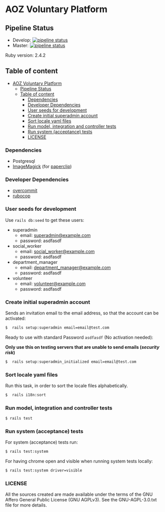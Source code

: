 # AOZ Voluntary Platform

## Pipeline Status

- Develop: [![pipeline status](https://git.panter.ch/open-source/aoz-003/badges/develop/pipeline.svg)](https://git.panter.ch/open-source/aoz-003/commits/develop)
- Master: [![pipeline status](https://git.panter.ch/open-source/aoz-003/badges/master/pipeline.svg)](https://git.panter.ch/open-source/aoz-003/commits/master)

Ruby version: 2.4.2

## Table of content

* [AOZ Voluntary Platform](#aoz-voluntary-platform)
  * [Pipeline Status](#pipeline-status)
  * [Table of content](#table-of-content)
    * [Dependencies](#dependencies)
    * [Developer Dependencies](#developer-dependencies)
    * [User seeds for development](#user-seeds-for-development)
    * [Create initial superadmin account](#create-initial-superadmin-account)
    * [Sort locale yaml files](#sort-locale-yaml-files)
    * [Run model, integration and controller tests](#run-model-integration-and-controller-tests)
    * [Run system (acceptance) tests](#run-system-acceptance-tests)
    * [LICENSE](#license)

### Dependencies

- Postgresql
- [ImageMagick](http://www.imagemagick.org/) (for [paperclip](https://github.com/thoughtbot/paperclip))

### Developer Dependencies

- [overcommit](https://github.com/brigade/overcommit)
- [rubocop](https://github.com/bbatsov/rubocop)

### User seeds for development

Use `rails db:seed` to get these users:

- superadmin
  - email: superadmin@example.com
  - password: asdfasdf
- social_worker
  - email: social_worker@example.com
  - password: asdfasdf
- department_manager
  - email: department_manager@example.com
  - password: asdfasdf
- volunteer
  - email: volunteer@example.com
  - password: asdfasdf

### Create initial superadmin account

Sends an invitation email to the email address, so that the account can be activated:

```bash
$  rails setup:superadmin email=email@test.com
```

Ready to use with standard Password `asdfasdf` (No activation needed):

**Only use this on testing servers that are unable to send emails (_security risk_)**

```bash
$  rails setup:superadmin_initialized email=email@test.com
```

### Sort locale yaml files

Run this task, in order to sort the locale files alphabetically.

```bash
$  rails i18n:sort
```

### Run model, integration and controller tests

```bash
$ rails test
```

### Run system (acceptance) tests

For system (acceptance) tests run:

```bash
$ rails test:system
```

For having chrome open and visible when running system tests locally:

```bash
$ rails test:system driver=visible
```

### LICENSE

All the sources created are made available under the terms
of the GNU Affero General Public License (GNU AGPLv3).
See the GNU-AGPL-3.0.txt file for more details.
